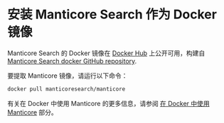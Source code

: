 # 安装 Manticore Search 作为 Docker 镜像

Manticore Search 的 Docker 镜像在 [Docker Hub](https://hub.docker.com/r/manticoresearch/manticore/) 上公开可用，构建自 [Manticore Search docker GitHub repository](https://github.com/manticoresoftware/docker).

要提取 Manticore 镜像，请运行以下命令：

```bash
docker pull manticoresearch/manticore
```

有关在 Docker 中使用 Manticore 的更多信息，请参阅 [在 Docker 中使用 Manticore](../Starting_the_server/Docker.md) 部分。

<!-- proofread -->
